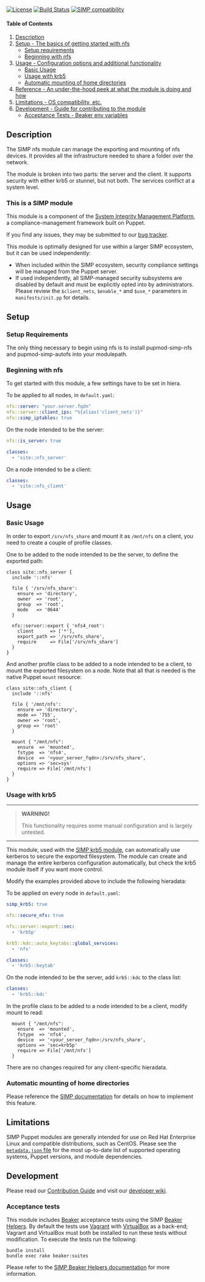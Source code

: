 [![License](http://img.shields.io/:license-apache-blue.svg)](http://www.apache.org/licenses/LICENSE-2.0.html) [![Build Status](https://travis-ci.org/simp/pupmod-simp-nfs.svg)](https://travis-ci.org/simp/pupmod-simp-nfs) [![SIMP compatibility](https://img.shields.io/badge/SIMP%20compatibility-4.2.*%2F5.1.*-orange.svg)](https://img.shields.io/badge/SIMP%20compatibility-4.2.*%2F5.1.*-orange.svg)


#### Table of Contents

1. [Description](#description)
2. [Setup - The basics of getting started with nfs](#setup)
    * [Setup requirements](#setup-requirements)
    * [Beginning with nfs](#beginning-with-nfs)
3. [Usage - Configuration options and additional functionality](#usage)
    * [Basic Usage](#basic-usage)
    * [Usage with krb5](#usage-with-krb5)
    * [Automatic mounting of home directories](#automatic-mounting-of-home-directories)
4. [Reference - An under-the-hood peek at what the module is doing and how](#reference)
5. [Limitations - OS compatibility, etc.](#limitations)
6. [Development - Guide for contributing to the module](#development)
    * [Acceptance Tests - Beaker env variables](#acceptance-tests)


## Description

The SIMP nfs module can manage the exporting and mounting of nfs devices. It provides all the infrastructure needed to share a folder over the network.

The module is broken into two parts: the server and the client. It supports security with either krb5 or stunnel, but not both. The services conflict at a system level.


### This is a SIMP module

This module is a component of the [System Integrity Management Platform](https://github.com/NationalSecurityAgency/SIMP), a compliance-management framework built on Puppet.

If you find any issues, they may be submitted to our [bug tracker](https://simp-project.atlassian.net/).

This module is optimally designed for use within a larger SIMP ecosystem, but it can be used independently:

 * When included within the SIMP ecosystem, security compliance settings will be managed from the Puppet server.
 * If used independently, all SIMP-managed security subsystems are disabled by default and must be explicitly opted into by administrators.  Please review the `$client_nets`, `$enable_*` and `$use_*` parameters in `manifests/init.pp` for details.


## Setup


### Setup Requirements

The only thing necessary to begin using nfs is to install pupmod-simp-nfs and pupmod-simp-autofs into your modulepath.


### Beginning with nfs

To get started with this module, a few settings have to be set in hiera.

To be applied to all nodes, in `default.yaml`:

``` yaml
nfs::server: "your.server.fqdn"
nfs::server::client_ips: "%{alias('client_nets')}"
nfs::simp_iptables: true
```

On the node intended to be the server:

``` yaml
nfs::is_server: true

classes:
  - 'site::nfs_server'
```

On a node intended to be a client:

``` yaml
classes:
  - 'site::nfs_client'
```

## Usage


### Basic Usage

In order to export `/srv/nfs_share` and mount it as `/mnt/nfs` on a client, you need to create a couple of profile classes.

One to be added to the node intended to be the server, to define the exported path:

``` puppet
class site::nfs_server {
  include '::nfs'

  file { '/srv/nfs_share':
    ensure => 'directory',
    owner  => 'root',
    group  => 'root',
    mode   => '0644'
  }

  nfs::server::export { 'nfs4_root':
    client      => ['*'],
    export_path => '/srv/nfs_share',
    require     => File['/srv/nfs_share']
  }
}
```

And another profile class to be added to a node intended to be a client, to mount the exported filesystem on a node. Note that all that is needed is the native Puppet `mount` resource:

``` puppet
class site::nfs_client {
  include '::nfs'

  file { '/mnt/nfs':
    ensure => 'directory',
    mode => '755',
    owner => 'root',
    group => 'root'
  }

  mount { "/mnt/nfs":
    ensure  => 'mounted',
    fstype  => 'nfs4',
    device  => '<your_server_fqdn>:/srv/nfs_share',
    options => 'sec=sys'
    require => File['/mnt/nfs']
  }
}
```


### Usage with krb5

-------------------------------------------------------------------------------
> **WARNING!**
>
> This functionality requires some manual configuration and is largely untested.
-------------------------------------------------------------------------------

This module, used with the [SIMP krb5 module](https://github.com/simp/pupmod-simp-krb5), can automatically use kerberos to secure the exported filesystem. The module can create and manage the entire kerberos configuration automatically, but check the krb5 module itself if you want more control.

Modify the examples provided above to include the following hieradata:

To be applied on every node in `default.yaml`:

``` yaml
simp_krb5: true

nfs::secure_nfs: true

nfs::server::export::sec:
  - 'krb5p'

krb5::kdc::auto_keytabs::global_services:
  - 'nfs'

classes:
  - 'krb5::keytab'
```

On the node intended to be the server, add `krb5::kdc` to the class list:

``` yaml
classes:
  - 'krb5::kdc'
```

In the profile class to be added to a node intended to be a client, modify mount to read:

``` puppet
  mount { "/mnt/nfs":
    ensure  => 'mounted',
    fstype  => 'nfs4',
    device  => '<your_server_fqdn>:/srv/nfs_share',
    options => 'sec=krb5p'
    require => File['/mnt/nfs']
  }

```

There are no changes required for any client-specific hieradata.

### Automatic mounting of home directories

Please reference the [SIMP documentation](http://simp.readthedocs.io/en/master/user_guide/HOWTO/NFS.html#exporting-home-directories) for details on how to implement this feature.


## Limitations

SIMP Puppet modules are generally intended for use on Red Hat Enterprise Linux and compatible distributions, such as CentOS. Please see the [`metadata.json` file](./metadata.json) for the most up-to-date list of supported operating systems, Puppet versions, and module dependencies.


## Development

Please read our [Contribution Guide](https://simp-project.atlassian.net/wiki/display/SD/Contributing+to+SIMP) and visit our [developer wiki](https://simp-project.atlassian.net/wiki/display/SD/SIMP+Development+Home).


### Acceptance tests

This module includes [Beaker](https://github.com/puppetlabs/beaker) acceptance tests using the SIMP [Beaker Helpers](https://github.com/simp/rubygem-simp-beaker-helpers).  By default the tests use [Vagrant](https://www.vagrantup.com/) with [VirtualBox](https://www.virtualbox.org) as a back-end; Vagrant and VirtualBox must both be installed to run these tests without modification. To execute the tests run the following:

```shell
bundle install
bundle exec rake beaker:suites
```

Please refer to the [SIMP Beaker Helpers documentation](https://github.com/simp/rubygem-simp-beaker-helpers/blob/master/README.md) for more information.
